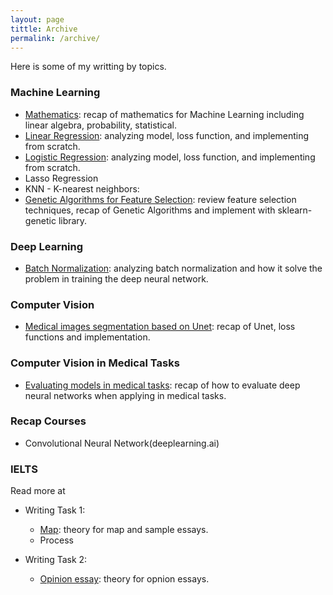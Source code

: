 ```yaml
---
layout: page
tittle: Archive
permalink: /archive/
---
```

Here is some of my writting by topics.

### **Machine Learning**  
* [Mathematics](https://tuongkhangduongle.github.io/Mathematics-for-Machine-Learning/): recap of mathematics for Machine Learning including linear algebra, probability, statistical.
* [Linear Regression](https://tuongkhangduongle.github.io/Linear-Regression-for-Machine-Learning/): analyzing model, loss function, and implementing from scratch.
* [Logistic Regression](https://tuongkhangduongle.github.io/Logistic-Regression-for-Machine-Learning/): analyzing model, loss function, and implementing from scratch.
* Lasso Regression
* KNN - K-nearest neighbors: 
* [Genetic Algorithms for Feature Selection](https://tuongkhangduongle.github.io/Genetic-Algorithms-for-Feature-Selection/): review feature selection techniques, recap of Genetic Algorithms and implement with sklearn-genetic library.

### **Deep Learning**
* [Batch Normalization](https://tuonghangdduongle.github.io/Batch-Normalization/): analyzing batch normalization and how it solve the problem in training the deep neural network.

### **Computer Vision**  
* [Medical images segmentation based on Unet](https://tuongkhangduongle.github.io/Medical-images-segmentation-based-on-Unet/): recap of Unet, loss functions and implementation.
  
### **Computer Vision in Medical Tasks**
* [Evaluating models in medical tasks](): recap of how to evaluate deep neural networks when applying in medical tasks. 

### **Recap Courses**  
* Convolutional Neural Network(deeplearning.ai)  
  
### **IELTS**
Read more at 
* Writing Task 1:
    * [Map](https://tuongkhangduongle.github.io/Theory-for-MAP-and-sample-essays/): theory for map and sample essays. 
    * Process

* Writing Task 2:
    * [Opinion essay](https://tuongkhangduongle.github.io/Theory-for-OPINION-and-sample-essays/): theory for opnion essays.
